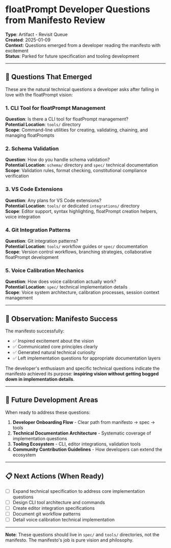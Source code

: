 # floatPrompt Developer Questions from Manifesto Review

**Type**: Artifact - Revisit Queue  
**Created**: 2025-01-09  
**Context**: Questions emerged from a developer reading the manifesto with excitement  
**Status**: Parked for future specification and tooling development  

---

## 🤔 Questions That Emerged

These are the natural technical questions a developer asks after falling in love with the floatPrompt vision:

### 1. CLI Tool for floatPrompt Management
**Question**: Is there a CLI tool for floatPrompt management?  
**Potential Location**: `tools/` directory  
**Scope**: Command-line utilities for creating, validating, chaining, and managing floatPrompts

### 2. Schema Validation
**Question**: How do you handle schema validation?  
**Potential Location**: `schema/` directory and `spec/` technical documentation  
**Scope**: Validation rules, format checking, constitutional compliance verification

### 3. VS Code Extensions  
**Question**: Any plans for VS Code extensions?  
**Potential Location**: `tools/` or dedicated `integrations/` directory  
**Scope**: Editor support, syntax highlighting, floatPrompt creation helpers, voice integration

### 4. Git Integration Patterns
**Question**: Git integration patterns?  
**Potential Location**: `tools/` workflow guides or `spec/` documentation  
**Scope**: Version control workflows, branching strategies, collaborative floatPrompt development

### 5. Voice Calibration Mechanics
**Question**: How does voice calibration actually work?  
**Potential Location**: `spec/` technical implementation details  
**Scope**: Voice system architecture, calibration processes, session context management

---

## 🎯 Observation: Manifesto Success

The manifesto successfully:
- ✅ Inspired excitement about the vision
- ✅ Communicated core principles clearly  
- ✅ Generated natural technical curiosity
- ✅ Left implementation questions for appropriate documentation layers

The developer's enthusiasm and specific technical questions indicate the manifesto achieved its purpose: **inspiring vision without getting bogged down in implementation details**.

---

## 🔮 Future Development Areas

When ready to address these questions:

1. **Developer Onboarding Flow** - Clear path from manifesto → spec → tools
2. **Technical Documentation Architecture** - Systematic coverage of implementation questions  
3. **Tooling Ecosystem** - CLI, editor integrations, validation tools
4. **Community Contribution Guidelines** - How developers can extend the ecosystem

---

## 📋 Next Actions (When Ready)

- [ ] Expand technical specification to address core implementation questions
- [ ] Design CLI tool architecture and commands
- [ ] Create editor integration specifications  
- [ ] Document git workflow patterns
- [ ] Detail voice calibration technical implementation

---

**Note**: These questions should live in `spec/` and `tools/` directories, not the manifesto. The manifesto's job is pure vision and philosophy. 